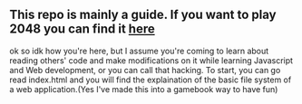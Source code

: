 ## This repo is mainly a guide. If you want to play 2048 you can find it [here](https://github.com/gabrielecirulli/2048)
ok so idk how you're here, but I assume you're coming to learn about reading others' code and make modifications on it while learning Javascript and Web development, or you can call that hacking. To start, you can go read index.html and you will find the explaination of the basic file system of a web application.\(Yes I've made this into a gamebook way to have fun\)
